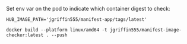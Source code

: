
Set env var on the pod to indicate which container digest to check:
```
HUB_IMAGE_PATH='jgriffin555/manifest-app/tags/latest'
```

```
docker build --platform linux/amd64 -t jgriffin555/manifest-image-checker:latest . --push
```